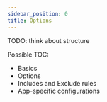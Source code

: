 ```yaml
---
sidebar_position: 0
title: Options
---
```


TODO: think about structure

Possible TOC:

* Basics
* Options
* Includes and Exclude rules
* App-specific configurations